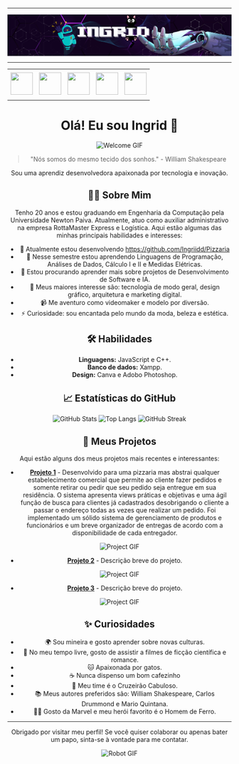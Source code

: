 <!--- Olá, esse é meu readme, fique à vontade para utilizá-lo como quiser! --> 

-----

<div>
<img align="center" alt="Header" src="https://github.com/Ingriidd/Imgens/blob/main/Ingrid%20banner.png?raw=true"/>
</div>

-----

<div align="center">
<table>
<tr>
 <td align="center" colspan="11"></td>
</tr> 
<tr>
<td><a href="https://github.com/Ingriidd" target="_blank"><img src="https://github.com/joaopauloaramuni/joaopauloaramuni/blob/main/img/github5.png?raw=true" width="50px" height="50px"/></a>
</td>
<td><a href="mailto:ingridaparecidamg@gmail.com" target="_blank"><img src="https://github.com/joaopauloaramuni/joaopauloaramuni/blob/main/img/gmail3.png?raw=true" width="50px" height="50px"/></a>
</td>
<td><a href="https://www.instagram.com/_ingridaparecidaa//" target="_blank"><img src="https://github.com/joaopauloaramuni/joaopauloaramuni/blob/main/img/insta2.png?raw=true" width="50px" height="50px"/></a>
</td>
<td><a href="https://www.linkedin.com/in/ingrid-aparecida-166304228/" target="_blank"><img src="https://github.com/joaopauloaramuni/joaopauloaramuni/blob/main/img/linkedin2.png?raw=true" width="50px" height="50px"/></a>
</td>
<td><a href="https://calendly.com/ingridagendamentos/30min" target="_blank"><img src="https://github.com/joaopauloaramuni/joaopauloaramuni/blob/main/img/calendar2.png?raw=true" width="50px" height="50px"/></a>
</td>
</tr>
<tr>
 <td align="center" colspan="11"></td>
</tr> 
</table>

 
# Olá! Eu sou Ingrid 👋


![Welcome GIF](https://media.giphy.com/media/ZDxrPdX4Au7St8r36N/giphy.gif)

> "Nós somos do mesmo tecido dos sonhos." - William Shakespeare

Sou uma aprendiz desenvolvedora apaixonada por tecnologia e inovação.

## 🧑‍💻 Sobre Mim

Tenho 20 anos e estou graduando em Engenharia da Computação pela Universidade Newton Paiva. Atualmente, atuo como auxiliar administrativo na empresa RottaMaster Express e Logística. Aqui estão algumas das minhas principais habilidades e interesses:

- 🔭 Atualmente estou desenvolvendo https://github.com/Ingriidd/Pizzaria
- 🌱 Nesse semestre estou aprendendo Linguagens de Programação, Análises de Dados, Cálculo I e II e Medidas Elétricas.                                 
- 👯 Estou procurando aprender mais sobre projetos de Desenvolvimento de Software e IA.
- 💬 Meus maiores interesse são: tecnologia de modo geral, design gráfico, arquitetura e marketing digital.
- 📹 Me aventuro como videomaker e modelo por diversão. 
- ⚡ Curiosidade: sou encantada pelo mundo da moda, beleza e estética.

## 🛠️ Habilidades

- **Linguagens:** JavaScript e C++.
- **Banco de dados:** Xampp.
- **Design:** Canva e Adobo Photoshop.

## 📈 Estatísticas do GitHub

![GitHub Stats](https://github-readme-stats.vercel.app/api?username=seuusername&show_icons=true&theme=radical)
![Top Langs](https://github-readme-stats.vercel.app/api/top-langs/?username=seuusername&layout=compact&theme=radical)
![GitHub Streak](https://github-readme-streak-stats.herokuapp.com/?user=seuusername&theme=radical)


## 🚀 Meus Projetos

Aqui estão alguns dos meus projetos mais recentes e interessantes:

- [**Projeto 1**](https://github.com/Ingriidd/Pizzaria) - Desenvolvido para uma pizzaria mas abstrai qualquer estabelecimento comercial que permite ao cliente fazer pedidos e somente retirar ou pedir que seu pedido seja entregue em sua residência. O sistema apresenta views práticas e objetivas e uma ágil função de busca para clientes já cadastrados desobrigando o cliente a passar o endereço todas as vezes que realizar um pedido. Foi implementado um sólido sistema de gerenciamento de produtos e funcionários e um breve organizador de entregas de acordo com a disponibilidade de cada entregador.
  
![Project GIF](https://github.com/seuprojeto2)

- [**Projeto 2**](https://github.com/seuprojeto2) - Descrição breve do projeto.
  
![Project GIF](https://media.giphy.com/media/l1J9qemh1La8b0Rag/giphy.gif)

- [**Projeto 3**](https://github.com/seuprojeto3) - Descrição breve do projeto.
  
![Project GIF](https://media.giphy.com/media/3o6gDUfmjGOPlZRave/giphy.gif)


## ✨ Curiosidades

- 🌍 Sou mineira e gosto aprender sobre novas culturas.
- 🎨 No meu tempo livre, gosto de assistir a filmes de ficção científica e romance.
- 🐱 Apaixonada por gatos.
- ☕ Nunca dispenso um bom cafezinho
- 💙 Meu time é o Cruzeirão Cabuloso.
- 📚 Meus autores preferidos são: William Shakespeare, Carlos Drummond e Mario Quintana.
- 🦸‍♂️ Gosto da Marvel e meu herói favorito é o Homem de Ferro.

---

Obrigado por visitar meu perfil! Se você quiser colaborar ou apenas bater um papo, sinta-se à vontade para me contatar.

![Robot GIF](https://github.com/joaopauloaramuni/joaopauloaramuni/blob/main/img/githubfooter1.png)


